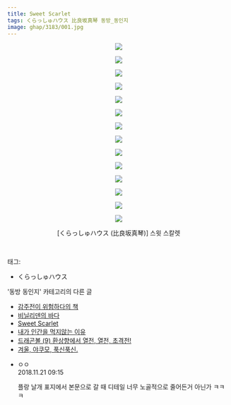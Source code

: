 ```yaml
---
title: Sweet Scarlet
tags: くらっしゅハウス 比良坂真琴 동방_동인지
image: ghap/3183/001.jpg
---
```

<div class="article">
<p style="text-align: center; clear: none; float: none;"><img src="{{ site.nasurl }}/ghap/3183/001.jpg"/></p>
<p style="text-align: center; clear: none; float: none;"><img src="{{ site.nasurl }}/ghap/3183/002.jpg"/></p>
<p style="text-align: center; clear: none; float: none;"><img src="{{ site.nasurl }}/ghap/3183/003.jpg"/></p>
<p style="text-align: center; clear: none; float: none;"><img src="{{ site.nasurl }}/ghap/3183/004.jpg"/></p>
<p style="text-align: center; clear: none; float: none;"><img src="{{ site.nasurl }}/ghap/3183/005.jpg"/></p>
<p style="text-align: center; clear: none; float: none;"><img src="{{ site.nasurl }}/ghap/3183/006.jpg"/></p>
<p style="text-align: center; clear: none; float: none;"><img src="{{ site.nasurl }}/ghap/3183/007.jpg"/></p>
<p style="text-align: center; clear: none; float: none;"><img src="{{ site.nasurl }}/ghap/3183/008.jpg"/></p>
<p style="text-align: center; clear: none; float: none;"><img src="{{ site.nasurl }}/ghap/3183/009.jpg"/></p>
<p style="text-align: center; clear: none; float: none;"><img src="{{ site.nasurl }}/ghap/3183/010.jpg"/></p>
<p style="text-align: center; clear: none; float: none;"><img src="{{ site.nasurl }}/ghap/3183/011.jpg"/></p>
<p style="text-align: center; clear: none; float: none;"><img src="{{ site.nasurl }}/ghap/3183/012.jpg"/></p>
<p style="text-align: center; clear: none; float: none;"><img src="{{ site.nasurl }}/ghap/3183/013.jpg"/></p>
<p style="text-align: center; clear: none; float: none;"><img src="{{ site.nasurl }}/ghap/3183/014.jpg"/></p>
<p style="text-align: center; clear: none; float: none;">[くらっしゅハウス (比良坂真琴)] 스윗 스칼렛</p>
<p><br/></p>
</div><div class="tagTrail">
<p>태그: </p>
<ul>
<li>くらっしゅハウス</li>
</ul>
</div><div class="another">
<p>'동방 동인지' 카테고리의 다른 글</p>
<ul>
<li><a href="/2017-04-19-ghap_3185">감주전이 위험하다의 책</a></li>
<li><a href="/2017-04-19-ghap_3184">비닐리덴의 바다</a></li>
<li><a href="/2017-04-19-ghap_3183">Sweet Scarlet</a></li>
<li><a href="/2017-04-19-ghap_3182">내가 인간을 먹지않는 이유</a></li>
<li><a href="/2017-03-13-ghap_3167">드래곤볼 (9) 환상향에서 열전, 열전, 초격전!</a></li>
<li><a href="/2017-03-13-ghap_3166">겨울, 야쿠모, 푹신푹신.</a></li>
</ul>
</div><div class="cb_module cb_fluid">
<div class="cb_wrt cb_profile">
<div class="comment">
<ul>
<li class="cb_thumb_off" id="comment15376138">
<div class="cb_comment_area">
<div class="cb_info_area">
<div class="cb_section">
<span class="cb_nick_name">ㅇㅇ</span>
</div>
<div class="cb_section">
<span class="cb_date">2018.11.21 09:15 </span>
</div>
</div>
<div class="cb_dsc_comment">
<p class="cb_dsc">
											플랑 날개 표지에서 본문으로 갈 때 디테일 너무 노골적으로 줄어든거 아닌가 ㅋㅋㅋ
										</p>
</div>
</div></li>
</ul>
</div>
</div><!-- commentList close -->
</div>